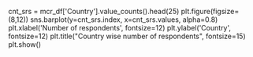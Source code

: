 cnt_srs = mcr_df['Country'].value_counts().head(25)
plt.figure(figsize=(8,12))
sns.barplot(y=cnt_srs.index, x=cnt_srs.values, alpha=0.8)
plt.xlabel('Number of respondents', fontsize=12)
plt.ylabel('Country', fontsize=12)
plt.title("Country wise number of respondents", fontsize=15)
plt.show()
